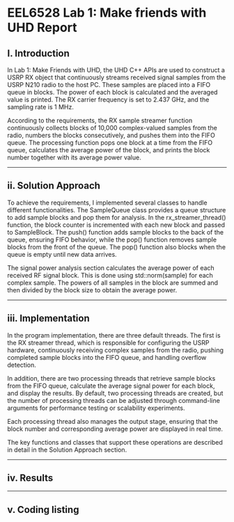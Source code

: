 # EEL6528 Lab 1: Make friends with UHD Report

## I. Introduction
In Lab 1: Make Friends with UHD, the UHD C++ APIs are used to construct a USRP RX object that continuously streams received signal samples from the USRP N210 radio to the host PC. These samples are placed into a FIFO queue in blocks. The power of each block is calculated and the averaged value is printed. The RX carrier frequency is set to 2.437 GHz, and the sampling rate is 1 MHz.

According to the requirements, the RX sample streamer function continuously collects blocks of 10,000 complex-valued samples from the radio, numbers the blocks consecutively, and pushes them into the FIFO queue. The processing function pops one block at a time from the FIFO queue, calculates the average power of the block, and prints the block number together with its average power value. 

---

## ii. Solution Approach
To achieve the requirements, I implemented several classes to handle different functionalities. The SampleQueue class provides a queue structure to add sample blocks and pop them for analysis. In the rx_streamer_thread() function, the block counter is incremented with each new block and passed to SampleBlock. The push() function adds sample blocks to the back of the queue, ensuring FIFO behavior, while the pop() function removes sample blocks from the front of the queue. The pop() function also blocks when the queue is empty until new data arrives.

The signal power analysis section calculates the average power of each received RF signal block. This is done using std::norm(sample) for each complex sample. The powers of all samples in the block are summed and then divided by the block size to obtain the average power.

---

## iii. Implementation
In the program implementation, there are three default threads. The first is the RX streamer thread, which is responsible for configuring the USRP hardware, continuously receiving complex samples from the radio, pushing completed sample blocks into the FIFO queue, and handling overflow detection.

In addition, there are two processing threads that retrieve sample blocks from the FIFO queue, calculate the average signal power for each block, and display the results. By default, two processing threads are created, but the number of processing threads can be adjusted through command-line arguments for performance testing or scalability experiments.

Each processing thread also manages the output stage, ensuring that the block number and corresponding average power are displayed in real time.

The key functions and classes that support these operations are described in detail in the Solution Approach section.

---

## iv. Results


---

## v. Coding listing

